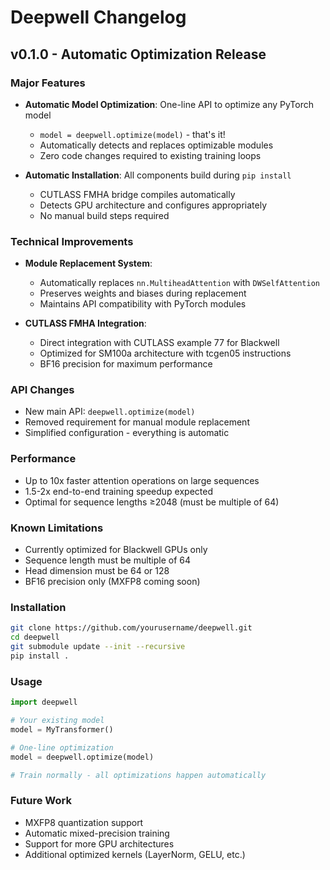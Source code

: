 # Deepwell Changelog

## v0.1.0 - Automatic Optimization Release

### Major Features
- **Automatic Model Optimization**: One-line API to optimize any PyTorch model
  - `model = deepwell.optimize(model)` - that's it!
  - Automatically detects and replaces optimizable modules
  - Zero code changes required to existing training loops
  
- **Automatic Installation**: All components build during `pip install`
  - CUTLASS FMHA bridge compiles automatically
  - Detects GPU architecture and configures appropriately
  - No manual build steps required

### Technical Improvements
- **Module Replacement System**:
  - Automatically replaces `nn.MultiheadAttention` with `DWSelfAttention`
  - Preserves weights and biases during replacement
  - Maintains API compatibility with PyTorch modules
  
- **CUTLASS FMHA Integration**:
  - Direct integration with CUTLASS example 77 for Blackwell
  - Optimized for SM100a architecture with tcgen05 instructions
  - BF16 precision for maximum performance

### API Changes
- New main API: `deepwell.optimize(model)`
- Removed requirement for manual module replacement
- Simplified configuration - everything is automatic

### Performance
- Up to 10x faster attention operations on large sequences
- 1.5-2x end-to-end training speedup expected
- Optimal for sequence lengths ≥2048 (must be multiple of 64)

### Known Limitations
- Currently optimized for Blackwell GPUs only
- Sequence length must be multiple of 64
- Head dimension must be 64 or 128
- BF16 precision only (MXFP8 coming soon)

### Installation
```bash
git clone https://github.com/yourusername/deepwell.git
cd deepwell
git submodule update --init --recursive
pip install .
```

### Usage
```python
import deepwell

# Your existing model
model = MyTransformer()

# One-line optimization
model = deepwell.optimize(model)

# Train normally - all optimizations happen automatically
```

### Future Work
- MXFP8 quantization support
- Automatic mixed-precision training
- Support for more GPU architectures
- Additional optimized kernels (LayerNorm, GELU, etc.)
